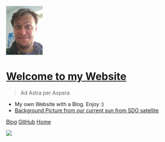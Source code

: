 
<img class="img avatar" src="./Media/Profilbild-Website-small2.jpg" alt="avatar">

# [Welcome to my Website](README.md)

> Ad Astra per Aspera

- My own Website with a Blog. Enjoy :)
- [Background Picture from our current sun from SDO satellite](https://sdo.gsfc.nasa.gov/assets/img/latest/f_094_335_193pfss_1024.jpg)

<!-- background image -->
<!--
![logo](Media/Profilbild-Website-small2.jpg)
> „Aller innerer Sinn ist Sinn für Sinn.“ – Novalis

![](https://sdo.gsfc.nasa.gov/assets/img/latest/latest_3072_0304.jpg)
![](https://sdo.gsfc.nasa.gov/assets/img/latest/latest_3072_0171.jpg)
https://sdo.gsfc.nasa.gov/assets/img/latest/f_094_335_193_1024.jpg
https://sdo.gsfc.nasa.gov/assets/img/latest/f_094_335_193pfss_1024.jpg
 -->
[Blog](Blog.md)
[GitHub](https://github.com/christiang7)
[Home](README.md)

![](https://sdo.gsfc.nasa.gov/assets/img/latest/f_094_335_193pfss_1024.jpg)